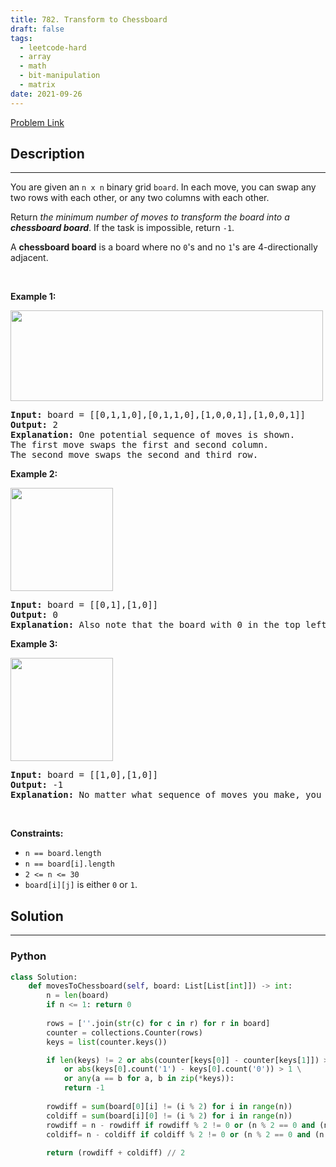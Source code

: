 ```yaml
---
title: 782. Transform to Chessboard
draft: false
tags: 
  - leetcode-hard
  - array
  - math
  - bit-manipulation
  - matrix
date: 2021-09-26
---
```


[Problem Link](https://leetcode.com/problems/transform-to-chessboard/)

## Description

---
<p>You are given an <code>n x n</code> binary grid <code>board</code>. In each move, you can swap any two rows with each other, or any two columns with each other.</p>

<p>Return <em>the minimum number of moves to transform the board into a <strong>chessboard board</strong></em>. If the task is impossible, return <code>-1</code>.</p>

<p>A <strong>chessboard board</strong> is a board where no <code>0</code>&#39;s and no <code>1</code>&#39;s are 4-directionally adjacent.</p>

<p>&nbsp;</p>
<p><strong class="example">Example 1:</strong></p>
<img alt="" src="https://assets.leetcode.com/uploads/2021/06/29/chessboard1-grid.jpg" style="width: 500px; height: 145px;" />
<pre>
<strong>Input:</strong> board = [[0,1,1,0],[0,1,1,0],[1,0,0,1],[1,0,0,1]]
<strong>Output:</strong> 2
<strong>Explanation:</strong> One potential sequence of moves is shown.
The first move swaps the first and second column.
The second move swaps the second and third row.
</pre>

<p><strong class="example">Example 2:</strong></p>
<img alt="" src="https://assets.leetcode.com/uploads/2021/06/29/chessboard2-grid.jpg" style="width: 164px; height: 165px;" />
<pre>
<strong>Input:</strong> board = [[0,1],[1,0]]
<strong>Output:</strong> 0
<strong>Explanation:</strong> Also note that the board with 0 in the top left corner, is also a valid chessboard.
</pre>

<p><strong class="example">Example 3:</strong></p>
<img alt="" src="https://assets.leetcode.com/uploads/2021/06/29/chessboard3-grid.jpg" style="width: 164px; height: 165px;" />
<pre>
<strong>Input:</strong> board = [[1,0],[1,0]]
<strong>Output:</strong> -1
<strong>Explanation:</strong> No matter what sequence of moves you make, you cannot end with a valid chessboard.
</pre>

<p>&nbsp;</p>
<p><strong>Constraints:</strong></p>

<ul>
	<li><code>n == board.length</code></li>
	<li><code>n == board[i].length</code></li>
	<li><code>2 &lt;= n &lt;= 30</code></li>
	<li><code>board[i][j]</code> is either&nbsp;<code>0</code> or <code>1</code>.</li>
</ul>


## Solution

---
### Python
``` py title='transform-to-chessboard'
class Solution:
    def movesToChessboard(self, board: List[List[int]]) -> int:
        n = len(board)
        if n <= 1: return 0
        
        rows = [''.join(str(c) for c in r) for r in board]
        counter = collections.Counter(rows)
        keys = list(counter.keys())

        if len(keys) != 2 or abs(counter[keys[0]] - counter[keys[1]]) > 1 \
            or abs(keys[0].count('1') - keys[0].count('0')) > 1 \
            or any(a == b for a, b in zip(*keys)):
            return -1
        
        rowdiff = sum(board[0][i] != (i % 2) for i in range(n))
        coldiff = sum(board[i][0] != (i % 2) for i in range(n))
        rowdiff = n - rowdiff if rowdiff % 2 != 0 or (n % 2 == 0 and (n - rowdiff) < rowdiff) else rowdiff
        coldiff= n - coldiff if coldiff % 2 != 0 or (n % 2 == 0 and (n - coldiff) < coldiff) else coldiff
        
        return (rowdiff + coldiff) // 2
```

